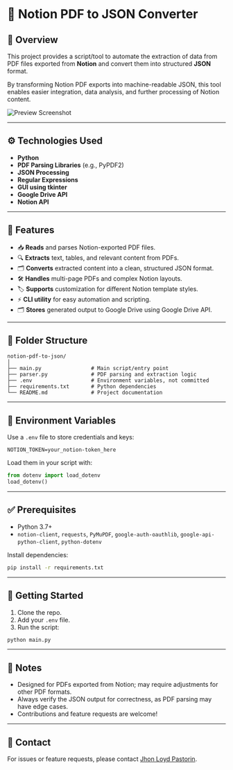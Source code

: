 # 📄 Notion PDF to JSON Converter

## 📌 Overview

This project provides a script/tool to automate the extraction of data from PDF files exported from **Notion** and convert them into structured **JSON** format.

By transforming Notion PDF exports into machine-readable JSON, this tool enables easier integration, data analysis, and further processing of Notion content.

![Preview Screenshot](/images/python/notion-automation-preview.png)

---

## ⚙️ Technologies Used

- **Python**
- **PDF Parsing Libraries** (e.g., PyPDF2)
- **JSON Processing**
- **Regular Expressions**
- **GUI using tkinter**
- **Google Drive API**
- **Notion API**

---

## 🚀 Features

- 📥 **Reads** and parses Notion-exported PDF files.
- 🔍 **Extracts** text, tables, and relevant content from PDFs.
- 🗂️ **Converts** extracted content into a clean, structured JSON format.
- 🛠️ **Handles** multi-page PDFs and complex Notion layouts.
- 🏷️ **Supports** customization for different Notion template styles.
- ⚡ **CLI utility** for easy automation and scripting.
- 🗂️ **Stores** generated output to Google Drive using Google Drive API.

---

## 📂 Folder Structure

```
notion-pdf-to-json/
│
├── main.py                # Main script/entry point
├── parser.py              # PDF parsing and extraction logic
├── .env                   # Environment variables, not committed
├── requirements.txt       # Python dependencies
└── README.md              # Project documentation
```

---

## 🔐 Environment Variables

Use a `.env` file to store credentials and keys:

```
NOTION_TOKEN=your_notion-token_here
```

Load them in your script with:

```python
from dotenv import load_dotenv
load_dotenv()
```

---

## ✅ Prerequisites

- Python 3.7+
- `notion-client`, `requests`, `PyMuPDF`, `google-auth-oauthlib`, `google-api-python-client`, `python-dotenv`

Install dependencies:

```bash
pip install -r requirements.txt
```

---

## 🏁 Getting Started

1. Clone the repo.
2. Add your `.env` file.
3. Run the script:

```bash
python main.py
```

---

## 📌 Notes

- Designed for PDFs exported from Notion; may require adjustments for other PDF formats.
- Always verify the JSON output for correctness, as PDF parsing may have edge cases.
- Contributions and feature requests are welcome!

---

## 📧 Contact

For issues or feature requests, please contact [Jhon Loyd Pastorin](mailto:jhonloydpastorin.03@gmail.com).
